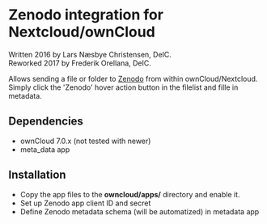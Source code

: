 # Zenodo integration for Nextcloud/ownCloud

Written 2016 by Lars Næsbye Christensen, DeIC.<br />
Reworked 2017 by Frederik Orellana, DeIC.

Allows sending a file or folder to [Zenodo](http://zenodo.org) from within ownCloud/Nextcloud.
Simply click the 'Zenodo' hover action button in the filelist and fille in metadata.

## Dependencies 

 * ownCloud 7.0.x (not tested with newer)
 * meta_data app

## Installation

* Copy the app files to the **owncloud/apps/** directory and enable it.
* Set up Zenodo app client ID and secret
* Define Zenodo metadata schema (will be automatized) in metadata app

